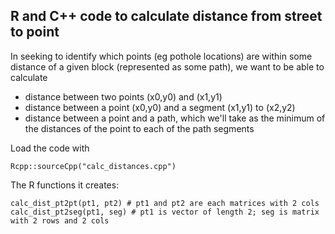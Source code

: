 ## R and C++ code to calculate distance from street to point

In seeking to identify which points (eg pothole locations) are within
some distance of a given block (represented as some path), we want to
be able to calculate

 - distance between two points (x0,y0) and (x1,y1)
 - distance between a point (x0,y0) and a segment (x1,y1) to (x2,y2)
 - distance between a point and a path, which we'll take as the
   minimum of the distances of the point to each of the path segments

Load the code with

    Rcpp::sourceCpp("calc_distances.cpp")

The R functions it creates:

    calc_dist_pt2pt(pt1, pt2) # pt1 and pt2 are each matrices with 2 cols
    calc_dist_pt2seg(pt1, seg) # pt1 is vector of length 2; seg is matrix with 2 rows and 2 cols
